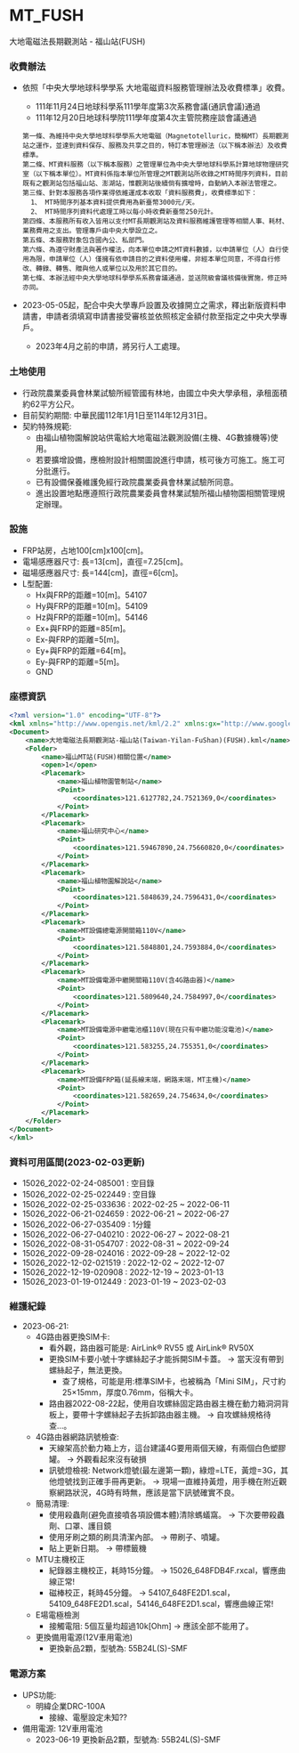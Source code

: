 # MT_FUSH
大地電磁法長期觀測站 - 福山站(FUSH)

### 收費辦法
+ 依照「中央大學地球科學學系 大地電磁資料服務管理辦法及收費標準」收費。
  + 111年11月24日地球科學系111學年度第3次系務會議(通訊會議)通過
  + 111年12月20日地球科學院111學年度第4次主管院務座談會議通過
  ```
  第一條、為維持中央大學地球科學學系大地電磁（Magnetotelluric，簡稱MT）長期觀測站之運作，並達到資料保存、服務及共享之目的，特訂本管理辦法（以下稱本辦法）及收費標準。  
  第二條、MT資料服務（以下稱本服務）之管理單位為中央大學地球科學系計算地球物理研究室（以下稱本單位）。MT資料係指本單位所管理之MT觀測站所收錄之MT時間序列資料，目前既有之觀測站包括福山站、澎湖站，惟觀測站後續倘有擴增時，自動納入本辦法管理之。
  第三條、針對本服務各項作業得依維運成本收取「資料服務費」，收費標準如下：
    1、 MT時間序列基本資料提供費用為新臺幣3000元/天。
    2、 MT時間序列資料代處理工時以每小時收費新臺幣250元計。
  第四條、本服務所有收入皆用以支付MT長期觀測站及資料服務維護管理等相關人事、耗材、業務費用之支出。管理專戶由中央大學設立之。
  第五條、本服務對象包含國內公、私部門。
  第六條、為遵守財產法與著作權法，向本單位申請之MT資料數據，以申請單位（人）自行使用為限，申請單位（人）僅擁有依申請目的之資料使用權，非經本單位同意，不得自行修改、轉錄、轉售、贈與他人或單位以及用於其它目的。
  第七條、本辦法經中央大學地球科學學系系務會議通過，並送院級會議核備後實施，修正時亦同。
  ```
  
+ 2023-05-05起，配合中央大學專戶設置及收據開立之需求，釋出新版資料申請書，申請者須填寫申請書接受審核並依照核定金額付款至指定之中央大學專戶。
  + 2023年4月之前的申請，將另行人工處理。
### 土地使用
+ 行政院農業委員會林業試驗所經管國有林地，由國立中央大學承租，承租面積約62平方公尺。
+ 目前契約期間: 中華民國112年1月1日至114年12月31日。
+ 契約特殊規範: 
  + 由福山植物園解說站供電給大地電磁法觀測設備(主機、4G數據機等)使用。
  + 若要擴增設備，應檢附設計相關圖說進行申請，核可後方可施工。施工可分批進行。
  + 已有設備保養維護免經行政院農業委員會林業試驗所同意。
  + 進出設置地點應遵照行政院農業委員會林業試驗所福山植物園相關管理規定辦理。
  
### 設施
+ FRP站房，占地100[cm]x100[cm]。
+ 電場感應器尺寸: 長=13[cm]，直徑=7.25[cm]。
+ 磁場感應器尺寸: 長=144[cm]，直徑=6[cm]。
+ L型配置:
  + Hx與FRP的距離=10[m]。54107
  + Hy與FRP的距離=10[m]。54109
  + Hz與FRP的距離=10[m]。54146
  + Ex+與FRP的距離=85[m]。
  + Ex-與FRP的距離=5[m]。
  + Ey+與FRP的距離=64[m]。
  + Ey-與FRP的距離=5[m]。
  + GND

### 座標資訊
```xml 
<?xml version="1.0" encoding="UTF-8"?>
<kml xmlns="http://www.opengis.net/kml/2.2" xmlns:gx="http://www.google.com/kml/ext/2.2" xmlns:kml="http://www.opengis.net/kml/2.2" xmlns:atom="http://www.w3.org/2005/Atom">
<Document>
	<name>大地電磁法長期觀測站-福山站(Taiwan-Yilan-FuShan)(FUSH).kml</name>
	<Folder>
		<name>福山MT站(FUSH)相關位置</name>
		<open>1</open>		
		<Placemark>
			<name>福山植物園管制站</name>
			<Point>
				<coordinates>121.6127782,24.7521369,0</coordinates>
			</Point>
		</Placemark>
		<Placemark>
			<name>福山研究中心</name>
			<Point>
				<coordinates>121.59467890,24.75660820,0</coordinates>
			</Point>
		</Placemark>	
		<Placemark>
			<name>福山植物園解說站</name>
			<Point>
				<coordinates>121.5848639,24.7596431,0</coordinates>
			</Point>
		</Placemark>
		<Placemark>
			<name>MT設備總電源開關箱110V</name>
			<Point>
				<coordinates>121.5848801,24.7593884,0</coordinates>
			</Point>
		</Placemark>
		<Placemark>
			<name>MT設備電源中繼開關箱110V(含4G路由器)</name>
			<Point>
				<coordinates>121.5809640,24.7584997,0</coordinates>
			</Point>
		</Placemark>
		<Placemark>
			<name>MT設備電源中繼電池櫃110V(現在只有中繼功能沒電池)</name>
			<Point>
				<coordinates>121.583255,24.755351,0</coordinates>
			</Point>
		</Placemark>
		<Placemark>
			<name>MT設備FRP箱(延長線末端，網路末端，MT主機)</name>
			<Point>
				<coordinates>121.582659,24.754634,0</coordinates>
			</Point>
		</Placemark>		
	</Folder>	
</Document>
</kml>
```

### 資料可用區間(2023-02-03更新)
+ 15026_2022-02-24-085001 : 空目錄
+ 15026_2022-02-25-022449 : 空目錄
+ 15026_2022-02-25-033636 : 2022-02-25 ~ 2022-06-11
+ 15026_2022-06-21-024659 : 2022-06-21 ~ 2022-06-27
+ 15026_2022-06-27-035409 : 1分鐘
+ 15026_2022-06-27-040210 : 2022-06-27 ~ 2022-08-21
+ 15026_2022-08-31-054707 : 2022-08-31 ~ 2022-09-24
+ 15026_2022-09-28-024016 : 2022-09-28 ~ 2022-12-02
+ 15026_2022-12-02-021519 : 2022-12-02 ~ 2022-12-07
+ 15026_2022-12-19-020908 : 2022-12-19 ~ 2023-01-13
+ 15026_2023-01-19-012449 : 2023-01-19 ~ 2023-02-03


### 維護紀錄
+ 2023-06-21:
  + 4G路由器更換SIM卡: 
    + 看外觀，路由器可能是: AirLink® RV55 或 AirLink® RV50X
    + 更換SIM卡要小號十字螺絲起子才能拆開SIM卡蓋。 -> 當天沒有帶到螺絲起子，無法更換。
      + 查了規格，可能是用:標準SIM卡，也被稱為「Mini SIM」，尺寸約25×15mm，厚度0.76mm，俗稱大卡。
    + 路由器2022-08-22起，使用自攻螺絲固定路由器主機在動力箱洞洞背板上，要帶十字螺絲起子去拆卸路由器主機。 -> 自攻螺絲規格待查...。
  + 4G路由器網路訊號檢查: 
    + 天線架高於動力箱上方，這台建議4G要用兩個天線，有兩個白色塑膠罐。 -> 外觀看起來沒有破損
    + 訊號燈檢視: Network燈號(最左邊第一顆)，綠燈=LTE，黃燈=3G，其他燈號找到正確手冊再更新。 -> 現場一直維持黃燈，用手機在附近觀察網路狀況，4G時有時無，應該是當下訊號確實不良。
  + 簡易清理:
    + 使用殺蟲劑(避免直接噴各項設備本體)清除螞蟻窩。 -> 下次要帶殺蟲劑、口罩、護目鏡
    + 使用牙刷之類的刷具清潔內部。 -> 帶刷子、噴罐。
    + 貼上更新日期。 -> 帶標籤機
  + MTU主機校正
    + 紀錄器主機校正，耗時15分鐘。 -> 15026_648FDB4F.rxcal，響應曲線正常!
    + 磁棒校正，耗時45分鐘。 -> 54107_648FE2D1.scal，54109_648FE2D1.scal，54146_648FE2D1.scal，響應曲線正常!
  + E場電極檢測
    + 接觸電阻: 5個互量均超過10k[Ohm] -> 應該全部不能用了。
  + 更換備用電源(12V車用電池)
    +  更換新品2顆，型號為: 55B24L(S)-SMF

### 電源方案
+ UPS功能:
  + 明緯企業DRC-100A
    + 接線、電壓設定未知??
+ 備用電源: 12V車用電池
  + 2023-06-19 更換新品2顆，型號為: 55B24L(S)-SMF 
